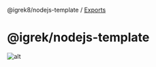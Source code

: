@igrek8/nodejs-template / [Exports](modules.md)

# @igrek/nodejs-template

![alt](media://assets/images/google-cloud-logging.png)
